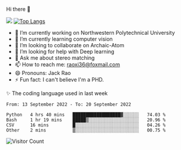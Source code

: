 Hi there 👋

![](https://github-readme-stats.vercel.app/api?username=Raohaocheng)
[![Top Langs](https://github-readme-stats.vercel.app/api/top-langs/?username=Raohaocheng&layout=compact)](https://github.com/anuraghazra/github-readme-stats)

- 🔭 I’m currently working on Northwestern Polytechnical University
- 🌱 I’m currently learning computer vision
- 👯 I’m looking to collaborate on Archaic-Atom
- 🤔 I’m looking for help with Deep learning
- 💬 Ask me about stereo matching
- 📫 How to reach me: raoxi36@foxmail.com
- 😄 Pronouns: Jack Rao
- ⚡ Fun fact: I can't believe I'm a PHD.

✨ The coding language used in last week
<!--START_SECTION:waka-->

```text
From: 13 September 2022 - To: 20 September 2022

Python   4 hrs 40 mins   ██████████████████▓░░░░░░   74.03 %
Bash     1 hr 19 mins    █████▒░░░░░░░░░░░░░░░░░░░   20.96 %
CSV      16 mins         █░░░░░░░░░░░░░░░░░░░░░░░░   04.26 %
Other    2 mins          ▒░░░░░░░░░░░░░░░░░░░░░░░░   00.75 %
```

<!--END_SECTION:waka-->

![Visitor Count](https://profile-counter.glitch.me/Raohaocheng/count.svg)
